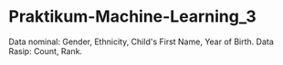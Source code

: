# Praktikum-Machine-Learning_3
Data nominal: Gender, Ethnicity, Child's First Name, Year of Birth.
Data Rasip: Count, Rank.

